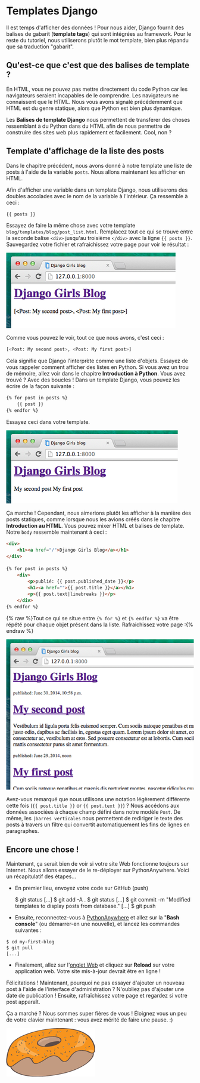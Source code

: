 # Templates Django

Il est temps d'afficher des données ! Pour nous aider, Django fournit des balises de gabarit (**template tags**) qui sont intégrées au framework. Pour le reste du tutoriel, nous utiliserons plutôt le mot template, bien plus répandu que sa traduction "gabarit".

## Qu'est-ce que c'est que des balises de template ?

En HTML, vous ne pouvez pas mettre directement du code Python car les navigateurs seraient incapables de le comprendre. Les navigateurs ne connaissent que le HTML. Nous vous avons signalé précédemment que HTML est du genre statique, alors que Python est bien plus dynamique.

Les **Balises de template Django** nous permettent de transferer des choses ressemblant à du Python dans du HTML afin de nous permettre de construire des sites web plus rapidement et facilement. Cool, non ?

## Template d'affichage de la liste des posts

Dans le chapitre précédent, nous avons donné à notre template une liste de posts à l'aide de la variable `posts`. Nous allons maintenant les afficher en HTML.

Afin d'afficher une variable dans un template Django, nous utiliserons des doubles accolades avec le nom de la variable à l'intérieur. Ça ressemble à ceci :

```html
{{ posts }}
```

Essayez de faire la même chose avec votre template `blog/templates/blog/post_list.html`. Remplacez tout ce qui se trouve entre la seconde balise `<div>` jusqu'au troisième `</div>` avec la ligne `{{ posts }}`. Sauvegardez votre fichier et rafraichissez votre page pour voir le résultat :

![Figure 13.1][1]

 [1]: images/step1.png

Comme vous pouvez le voir, tout ce que nous avons, c'est ceci :

```python
[<Post: My second post>, <Post: My first post>]
```

Cela signifie que Django l'interprète comme une liste d'objets. Essayez de vous rappeler comment afficher des listes en Python. Si vous avez un trou de mémoire, allez voir dans le chapitre **Introduction à Python**. Vous avez trouvé ? Avec des boucles ! Dans un template Django, vous pouvez les écrire de la façon suivante :

```html
{% for post in posts %}
    {{ post }}
{% endfor %}
```

Essayez ceci dans votre template.

![Figure 13.2][2]

 [2]: images/step2.png

Ça marche ! Cependant, nous aimerions plutôt les afficher à la manière des posts statiques, comme lorsque nous les avions créés dans le chapitre **Introduction au HTML**. Vous pouvez mixer HTML et balises de template. Notre `body` ressemble maintenant à ceci :

```html
<div>
    <h1><a href="/">Django Girls Blog</a></h1>
</div>

{% for post in posts %}
    <div>
        <p>publié: {{ post.published_date }}</p>
        <h1><a href="">{{ post.title }}</a></h1>
        <p>{{ post.text|linebreaks }}</p>
    </div>
{% endfor %}
```

{% raw %}Tout ce qui se situe entre `{% for %}` et `{% endfor %}` va être répété pour chaque objet présent dans la liste. Rafraichissez votre page :{% endraw %}

![Figure 13.3][3]

 [3]: images/step3.png

Avez-vous remarqué que nous utilisons une notation légèrement différente cette fois (`{{ post.title }}` or `{{ post.text }}`) ? Nous accédons aux données associées à chaque champ défini dans notre modèle `Post`. De même, les `|barres verticales` nous permettent de rediriger le texte des posts à travers un filtre qui convertit automatiquement les fins de lignes en paragraphes.

## Encore une chose !

Maintenant, ça serait bien de voir si votre site Web fonctionne toujours sur Internet. Nous allons essayer de le re-déployer sur PythonAnywhere. Voici un récapitulatif des étapes...

*   En premier lieu, envoyez votre code sur GitHub (push)

    $ git status
    [...]
    $ git add -A .
    $ git status
    [...]
    $ git commit -m "Modified templates to display posts from database."
    [...]
    $ git push
    

*   Ensuite, reconnectez-vous à [PythonAnywhere][4] et allez sur la "**Bash console**" (ou démarrer-en une nouvelle), et lancez les commandes suivantes :

 [4]: https://www.pythonanywhere.com/consoles/

    $ cd my-first-blog
    $ git pull
    [...]
    

*   Finalement, allez sur l'[onglet Web][5] et cliquez sur **Reload** sur votre application web. Votre site mis-à-jour devrait être en ligne !

 [5]: https://www.pythonanywhere.com/web_app_setup/

Félicitations ! Maintenant, pourquoi ne pas essayer d'ajouter un nouveau post à l'aide de l'interface d'administration ? N'oubliez pas d'ajouter une date de publication ! Ensuite, rafraîchissez votre page et regardez si votre post apparaît.

Ça a marché ? Nous sommes super fières de vous ! Éloignez vous un peu de votre clavier maintenant : vous avez mérité de faire une pause. :)

![Figure 13.4][6]

 [6]: images/donut.png